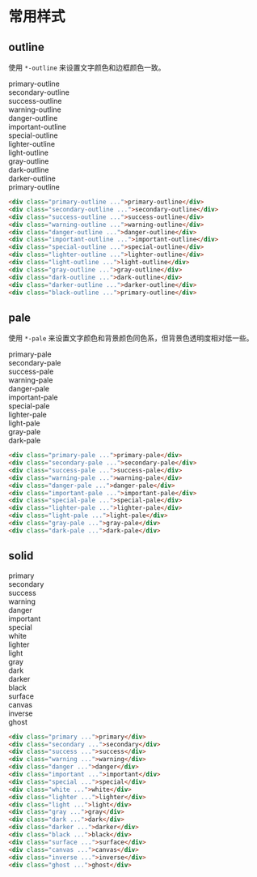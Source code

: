 # 常用样式

## outline

使用 `*-outline` 来设置文字颜色和边框颜色一致。

<Example class="space-y-4">
    <div class="primary-outline px-4 py-2 rounded">primary-outline</div>
    <div class="secondary-outline px-4 py-2 rounded">secondary-outline</div>
    <div class="success-outline px-4 py-2 rounded">success-outline</div>
    <div class="warning-outline px-4 py-2 rounded">warning-outline</div>
    <div class="danger-outline px-4 py-2 rounded">danger-outline</div>
    <div class="important-outline px-4 py-2 rounded">important-outline</div>
    <div class="special-outline px-4 py-2 rounded">special-outline</div>
    <div class="lighter-outline px-4 py-2 rounded">lighter-outline</div>
    <div class="light-outline px-4 py-2 rounded">light-outline</div>
    <div class="gray-outline px-4 py-2 rounded">gray-outline</div>
    <div class="dark-outline px-4 py-2 rounded">dark-outline</div>
    <div class="darker-outline px-4 py-2 rounded">darker-outline</div>
    <div class="black-outline px-4 py-2 rounded">primary-outline</div>
</Example>

```html
<div class="primary-outline ...">primary-outline</div>
<div class="secondary-outline ...">secondary-outline</div>
<div class="success-outline ...">success-outline</div>
<div class="warning-outline ...">warning-outline</div>
<div class="danger-outline ...">danger-outline</div>
<div class="important-outline ...">important-outline</div>
<div class="special-outline ...">special-outline</div>
<div class="lighter-outline ...">lighter-outline</div>
<div class="light-outline ...">light-outline</div>
<div class="gray-outline ...">gray-outline</div>
<div class="dark-outline ...">dark-outline</div>
<div class="darker-outline ...">darker-outline</div>
<div class="black-outline ...">primary-outline</div>
```

## pale

使用 `*-pale` 来设置文字颜色和背景颜色同色系，但背景色透明度相对低一些。

<Example class="space-y-4">
    <div class="primary-pale px-4 py-2 rounded">primary-pale</div>
    <div class="secondary-pale px-4 py-2 rounded">secondary-pale</div>
    <div class="success-pale px-4 py-2 rounded">success-pale</div>
    <div class="warning-pale px-4 py-2 rounded">warning-pale</div>
    <div class="danger-pale px-4 py-2 rounded">danger-pale</div>
    <div class="important-pale px-4 py-2 rounded">important-pale</div>
    <div class="special-pale px-4 py-2 rounded">special-pale</div>
    <div class="lighter-pale px-4 py-2 rounded">lighter-pale</div>
    <div class="light-pale px-4 py-2 rounded">light-pale</div>
    <div class="gray-pale px-4 py-2 rounded">gray-pale</div>
    <div class="dark-pale px-4 py-2 rounded">dark-pale</div>
</Example>

```html
<div class="primary-pale ...">primary-pale</div>
<div class="secondary-pale ...">secondary-pale</div>
<div class="success-pale ...">success-pale</div>
<div class="warning-pale ...">warning-pale</div>
<div class="danger-pale ...">danger-pale</div>
<div class="important-pale ...">important-pale</div>
<div class="special-pale ...">special-pale</div>
<div class="lighter-pale ...">lighter-pale</div>
<div class="light-pale ...">light-pale</div>
<div class="gray-pale ...">gray-pale</div>
<div class="dark-pale ...">dark-pale</div>
```

## solid

<Example class="space-y-4">
    <div class="primary px-4 py-2 rounded">primary</div>
    <div class="secondary px-4 py-2 rounded">secondary</div>
    <div class="success px-4 py-2 rounded">success</div>
    <div class="warning px-4 py-2 rounded">warning</div>
    <div class="danger px-4 py-2 rounded">danger</div>
    <div class="important px-4 py-2 rounded">important</div>
    <div class="special px-4 py-2 rounded">special</div>
    <div class="white px-4 py-2 rounded">white</div>
    <div class="lighter px-4 py-2 rounded">lighter</div>
    <div class="light px-4 py-2 rounded">light</div>
    <div class="gray px-4 py-2 rounded">gray</div>
    <div class="dark px-4 py-2 rounded">dark</div>
    <div class="darker px-4 py-2 rounded">darker</div>
    <div class="black px-4 py-2 rounded">black</div>
    <div class="surface px-4 py-2 rounded">surface</div>
    <div class="canvas px-4 py-2 rounded">canvas</div>
    <div class="inverse px-4 py-2 rounded">inverse</div>
    <div class="ghost px-4 py-2 rounded">ghost</div>
</Example>

```html
<div class="primary ...">primary</div>
<div class="secondary ...">secondary</div>
<div class="success ...">success</div>
<div class="warning ...">warning</div>
<div class="danger ...">danger</div>
<div class="important ...">important</div>
<div class="special ...">special</div>
<div class="white ...">white</div>
<div class="lighter ...">lighter</div>
<div class="light ...">light</div>
<div class="gray ...">gray</div>
<div class="dark ...">dark</div>
<div class="darker ...">darker</div>
<div class="black ...">black</div>
<div class="surface ...">surface</div>
<div class="canvas ...">canvas</div>
<div class="inverse ...">inverse</div>
<div class="ghost ...">ghost</div>
```
